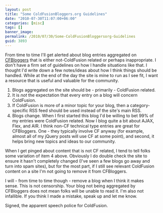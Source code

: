 ```yaml
---
layout: post
title: "Some ColdFusionBloggers.org Guidelines"
date: "2010-07-30T11:07:00+06:00"
categories: [misc]
tags: []
banner_image: 
permalink: /2010/07/30/Some-ColdFusionBloggersorg-Guidelines
guid: 3893
---
```


From time to time I'll get alerted about blog entries aggregated on <a href="http://www.coldfusionbloggers.org">CFBloggers</a> that is either not-ColdFusion related or perhaps inappropriate. I don't have a firm set of guidelines on how I handle situations like that. I thought I'd write down a few notes/ideas about how I think things should be handled. While at the end of the day the site is mine to run as I see fit, I want a resource that is useful and valuable for the community. 

<ol>
<li>Blogs aggregated on the site should be - primarily - ColdFusion related.
<li>It is <i>not</i> the expectation that every entry on a blog will concern ColdFusion.
<li>If ColdFusion is more of a minor topic for your blog, then a category-specific RSS feed should be used instead of the site's main RSS.
<li>Blogs change. When I first started this blog I'd be willing to bet 99% of my entries were ColdFusion related. Now I blog quite a bit about AJAX, Flex, and AIR. I think non-CF technical type entries are great for CFBloggers. One - they typically involve CF anyway (for example, almost all of my jQuery posts will use CF at some point), and second, it helps bring new topics and ideas to our community. 
</ol>

When I get pinged about content that is not CF related, I tend to tell folks some variation of item 4 above. Obviously I do double check the site to ensure it hasn't completely changed (I've seen a few blogs go away and turn into spam sites), but for the most part, if I still see relevant ColdFusion content on a site I'm not going to remove it from CFBloggers. 

I will - from time to time though - remove a blog when I think it makes sense. This is not censorship. Your blog not being aggregated by CFBloggers does not mean folks will be unable to read it. I'm also not infallible. If you think I made a mistake, speak up and let me know.

Signed, the apparent speech police for ColdFusion.